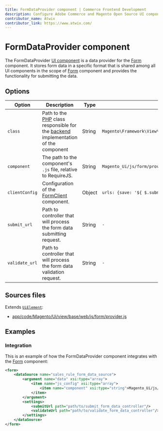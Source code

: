```yaml
---
title: FormDataProvider component | Commerce Frontend Development
description: Configure Adobe Commerce and Magento Open Source UI components and integrate them with other components.
contributor_name: Atwix
contributor_link: https://www.atwix.com/
---
```


# FormDataProvider component

The FormDataProvider [UI component](https://glossary.magento.com/ui-component) is a data provider for the [Form](form.md) component. It stores form data in a specific format that is shared among all UI components in the scope of [Form](form.md) component and provides the functionality for submitting the data.

## Options

| Option | Description | Type | Default Value |
| --- | --- | --- | --- |
| `class` | Path to the [PHP](https://glossary.magento.com/php) class responsible for the [backend](https://glossary.magento.com/backend) implementation of the component | String | `Magento\Framework\View\Element\UiComponent\DataProvider\DataProvider` |
| `component` | The path to the component's `.js` file, relative to RequireJS. | String | `Magento_Ui/js/form/provider` |
| `clientConfig` | Configuration of the [FormClient](https://github.com/magento/magento2/blob/2.4/app/code/Magento/Ui/view/base/web/js/form/client.js) component. | Object | `urls: {save: '${ $.submit_url }',beforeSave: '${ $.validate_url }'}` |
| `submit_url` | Path to controller that will process the form data submitting request. | String | `-` |
| `validate_url` | Path to controller that will process the form data validation request. | String | `-` |

## Sources files

Extends [`UiElement`](../concepts/element.md):

-  [app/code/Magento/Ui/view/base/web/js/form/provider.js](https://github.com/magento/magento2/blob/2.4/app/code/Magento/Ui/view/base/web/js/form/provider.js)

## Examples

### Integration

This is an example of how the FormDataProvider component integrates with the [Form](form.md) component:

```xml
<form>
    <dataSource name="sales_rule_form_data_source">
        <argument name="data" xsi:type="array">
            <item name="js_config" xsi:type="array">
                <item name="component" xsi:type="string">Magento_Ui/js/form/provider</item>
            </item>
        </argument>
        <settings>
            <submitUrl path="path/to/submit_form_data_controller"/>
            <validateUrl path="path/to/validate_form_data_controller"/>
        </settings>
    </dataSource>
</form>
```
